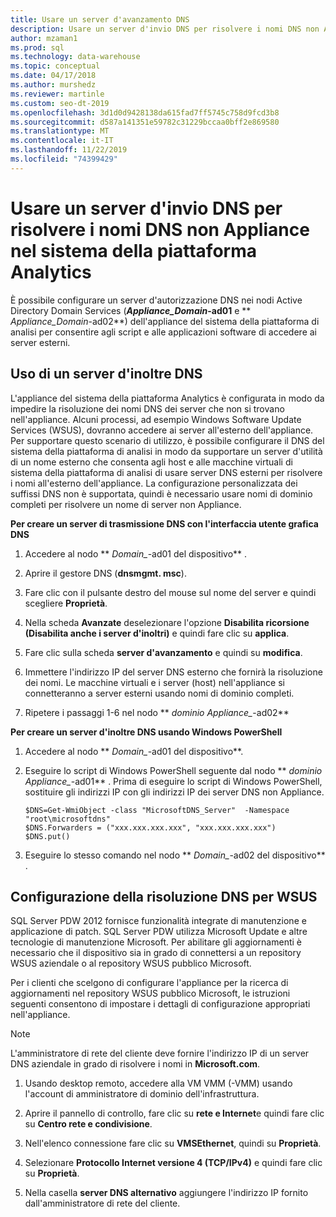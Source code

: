 ```yaml
---
title: Usare un server d'avanzamento DNS
description: Usare un server d'invio DNS per risolvere i nomi DNS non Appliance nel sistema della piattaforma di analisi.
author: mzaman1
ms.prod: sql
ms.technology: data-warehouse
ms.topic: conceptual
ms.date: 04/17/2018
ms.author: murshedz
ms.reviewer: martinle
ms.custom: seo-dt-2019
ms.openlocfilehash: 3d1d0d9428138da615fad7ff5745c758d9fcd3b8
ms.sourcegitcommit: d587a141351e59782c31229bccaa0bff2e869580
ms.translationtype: MT
ms.contentlocale: it-IT
ms.lasthandoff: 11/22/2019
ms.locfileid: "74399429"
---
```

# <a name="use-a-dns-forwarder-to-resolve-non-appliance-dns-names-in-analytics-platform-system"></a>Usare un server d'invio DNS per risolvere i nomi DNS non Appliance nel sistema della piattaforma Analytics
È possibile configurare un server d'autorizzazione DNS nei nodi Active Directory Domain Services (**_Appliance\_Domain_-ad01** e ** _Appliance\_Domain_-ad02**) dell'appliance del sistema della piattaforma di analisi per consentire agli script e alle applicazioni software di accedere ai server esterni.  
  
## <a name="ResolveDNS"></a>Uso di un server d'inoltre DNS  
L'appliance del sistema della piattaforma Analytics è configurata in modo da impedire la risoluzione dei nomi DNS dei server che non si trovano nell'appliance. Alcuni processi, ad esempio Windows Software Update Services (WSUS), dovranno accedere ai server all'esterno dell'appliance. Per supportare questo scenario di utilizzo, è possibile configurare il DNS del sistema della piattaforma di analisi in modo da supportare un server d'utilità di un nome esterno che consenta agli host e alle macchine virtuali di sistema della piattaforma di analisi di usare server DNS esterni per risolvere i nomi all'esterno dell'appliance. La configurazione personalizzata dei suffissi DNS non è supportata, quindi è necessario usare nomi di dominio completi per risolvere un nome di server non Appliance.  
  
**Per creare un server di trasmissione DNS con l'interfaccia utente grafica DNS**  
  
1.  Accedere al nodo ** _Domain\__-ad01 del dispositivo** .  
  
2.  Aprire il gestore DNS (**dnsmgmt. msc**).  
  
3.  Fare clic con il pulsante destro del mouse sul nome del server e quindi scegliere **Proprietà**.  
  
4.  Nella scheda **Avanzate** deselezionare l'opzione **Disabilita ricorsione (Disabilita anche i server d'inoltri)** e quindi fare clic su **applica**.  
  
5.  Fare clic sulla scheda **server d'avanzamento** e quindi su **modifica**.  
  
6.  Immettere l'indirizzo IP del server DNS esterno che fornirà la risoluzione dei nomi. Le macchine virtuali e i server (host) nell'appliance si connetteranno a server esterni usando nomi di dominio completi.  
  
7.  Ripetere i passaggi 1-6 nel nodo ** _dominio Appliance\__-ad02**  
  
**Per creare un server d'inoltre DNS usando Windows PowerShell**  
  
1.  Accedere al nodo ** _Domain\__-ad01 del dispositivo**.  
  
2.  Eseguire lo script di Windows PowerShell seguente dal nodo ** _dominio Appliance\__-ad01** . Prima di eseguire lo script di Windows PowerShell, sostituire gli indirizzi IP con gli indirizzi IP dei server DNS non Appliance.  
  
    ```  
    $DNS=Get-WmiObject -class "MicrosoftDNS_Server"  -Namespace "root\microsoftdns"  
    $DNS.Forwarders = ("xxx.xxx.xxx.xxx", "xxx.xxx.xxx.xxx")  
    $DNS.put()  
    ```  
  
3.  Eseguire lo stesso comando nel nodo ** _Domain\__-ad02 del dispositivo** .  
  
## <a name="configuring-dns-resolution-for-wsus"></a>Configurazione della risoluzione DNS per WSUS  
SQL Server PDW 2012 fornisce funzionalità integrate di manutenzione e applicazione di patch. SQL Server PDW utilizza Microsoft Update e altre tecnologie di manutenzione Microsoft. Per abilitare gli aggiornamenti è necessario che il dispositivo sia in grado di connettersi a un repository WSUS aziendale o al repository WSUS pubblico Microsoft.  
  
Per i clienti che scelgono di configurare l'appliance per la ricerca di aggiornamenti nel repository WSUS pubblico Microsoft, le istruzioni seguenti consentono di impostare i dettagli di configurazione appropriati nell'appliance.  
  
> [!NOTE]  
> L'amministratore di rete del cliente deve fornire l'indirizzo IP di un server DNS aziendale in grado di risolvere i nomi in **Microsoft.com**.  
  
1.  Usando desktop remoto, accedere alla VM VMM (<fabric domain>-VMM) usando l'account di amministratore di dominio dell'infrastruttura.  
  
2.  Aprire il pannello di controllo, fare clic su **rete e Internet**e quindi fare clic su **Centro rete e condivisione**.  
  
3.  Nell'elenco connessione fare clic su **VMSEthernet**, quindi su **Proprietà**.  
  
4.  Selezionare **Protocollo Internet versione 4 (TCP/IPv4)** e quindi fare clic su **Proprietà**.  
  
5.  Nella casella **server DNS alternativo** aggiungere l'indirizzo IP fornito dall'amministratore di rete del cliente.  
  
<!-- MISSING LINKS ## See Also  
[Common Metadata Query Examples &#40;SQL Server PDW&#41;](../sqlpdw/common-metadata-query-examples-sql-server-pdw.md)  -->  
  
